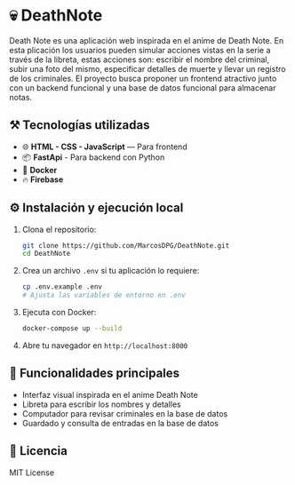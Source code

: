 # 💀 DeathNote

Death Note es una aplicación web inspirada en el anime de Death Note. En esta plicación los usuarios pueden simular acciones vistas en la serie a través de la libreta, estas acciones son: escribir el nombre del criminal, subir una foto del mismo, especificar detalles de muerte y llevar un registro de los criminales. El proyecto busca proponer un frontend atractivo junto con un backend funcional y una base de datos funcional para almacenar notas.


## ⚒️ Tecnologías utilizadas

- 🌐 **HTML - CSS - JavaScript** — Para frontend
- 📦 **FastApi** - Para backend con Python
- 🐳 **Docker**
- 🔥 **Firebase**

## ⚙️ Instalación y ejecución local

1. Clona el repositorio:
    ```bash
    git clone https://github.com/MarcosDPG/DeathNote.git
    cd DeathNote
    ```
2. Crea un archivo `.env` si tu aplicación lo requiere:
    ```bash
    cp .env.example .env
    # Ajusta las variables de entorno en .env
    ```
3. Ejecuta con Docker:
    ```bash
    docker-compose up --build
    ```
4. Abre tu navegador en `http://localhost:8000`

## 🧪 Funcionalidades principales

- Interfaz visual inspirada en el anime Death Note
- Libreta para escribir los nombres y detalles
- Computador para revisar criminales en la base de datos
- Guardado y consulta de entradas en la base de datos

## 📄 Licencia

MIT License
